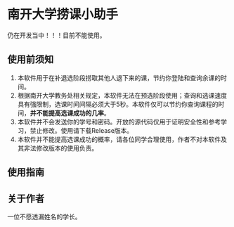 # 南开大学捞课小助手

仍在开发当中！！！目前不能使用。
## 使用前须知

1. 本软件用于在补退选阶段捞取其他人退下来的课，节约你登陆和查询余课的时间。
2. 根据南开大学教务处相关规定，本软件无法在预选阶段使用；查询和选课速度具有强限制，选课时间间隔必须大于5秒。本软件仅可以节约你查询课程的时间，**并不能提高选课成功的几率**。
3. 本软件并不会发送你的学号和密码。开放的源代码仅用于证明安全性和参考学习，禁止修改。使用请下载Release版本。
4. 本软件并不能提高选课成功的概率，请各位同学合理使用，作者不对本软件及其非法修改版本的使用负责。

## 使用指南

## 关于作者
一位不愿透漏姓名的学长。